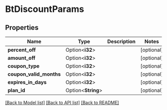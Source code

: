 # BtDiscountParams

## Properties

Name | Type | Description | Notes
------------ | ------------- | ------------- | -------------
**percent_off** | Option<**i32**> |  | [optional]
**amount_off** | Option<**i32**> |  | [optional]
**coupon_type** | Option<**i32**> |  | [optional]
**coupon_valid_months** | Option<**i32**> |  | [optional]
**expires_in_days** | Option<**i32**> |  | [optional]
**plan_id** | Option<**String**> |  | [optional]

[[Back to Model list]](../README.md#documentation-for-models) [[Back to API list]](../README.md#documentation-for-api-endpoints) [[Back to README]](../README.md)


